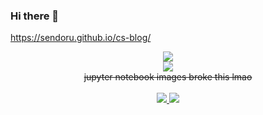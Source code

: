 ### Hi there 👋

https://sendoru.github.io/cs-blog/

<div align=center>
  <img src="https://github-profile-trophy.vercel.app/?username=sendoru&theme=onedark&row=2&column=5"></img>
</div>

<div align=center>
  <img src="https://github-readme-stats.vercel.app/api/top-langs/?username=sendoru&langs_count=10&layout=compact&theme=dark"> <br>
  <del>jupyter notebook images broke this lmao</del>
</div>

<br>

<div align=center>
  <a href="https://solved.ac/profile/sendol">
    <img src="http://mazassumnida.wtf/api/v2/generate_badge?boj=sendol">
  </a>
  <a href="https://solved.ac/profile/sendol">
    <img src="http://mazandi.herokuapp.com/api?handle=sendol&theme=warm"/>
  </a>
</div>
<!--
**sendoru/sendoru** is a ✨ _special_ ✨ repository because its `README.md` (this file) appears on your GitHub profile.

Here are some ideas to get you started:

- 🔭 I’m currently working on ...
- 🌱 I’m currently learning ...
- 👯 I’m looking to collaborate on ...
- 🤔 I’m looking for help with ...
- 💬 Ask me about ...
- 📫 How to reach me: ...
- 😄 Pronouns: ...
- ⚡ Fun fact: ...
-->
